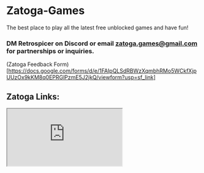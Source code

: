 # Zatoga-Games
The best place to play all the latest free unblocked games and have fun!

### DM Retrospicer on Discord or email zatoga.games@gmail.com for partnerships or inquiries.
(Zatoga Feedback Form)[https://docs.google.com/forms/d/e/1FAIpQLSdRBWzXqmbhRMo5WCkfXjpUUzOx9kKM8q0EPRGlPzmE5J2jkQ/viewform?usp=sf_link]

## Zatoga Links:
<iframe src="https://docs.google.com/document/d/e/2PACX-1vS4yn7bcjyDDp88BJpX88l-dmqg9G1aF1U8aLNhq7TG1ml7zmccG7FxN4zUaYZJfmgiDSK_DuYluPtJ/pub?embedded=true"></iframe>

